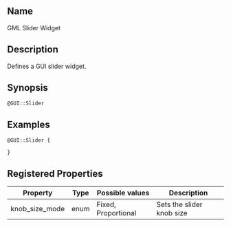 ## Name

GML Slider Widget

## Description

Defines a GUI slider widget.

## Synopsis

`@GUI::Slider`

## Examples

```gml
@GUI::Slider {

}
```

## Registered Properties

| Property       | Type | Possible values     | Description               |
|----------------|------|---------------------|---------------------------|
| knob_size_mode | enum | Fixed, Proportional | Sets the slider knob size |
